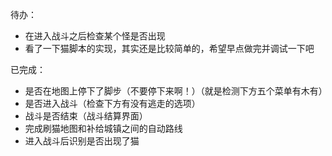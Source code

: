 待办：
- 在进入战斗之后检查某个怪是否出现
- 看了一下猫脚本的实现，其实还是比较简单的，希望早点做完并调试一下吧

已完成：
- 是否在地图上停下了脚步（不要停下来啊！）（就是检测下方五个菜单有木有）
- 是否进入战斗（检查下方有没有逃走的选项）
- 战斗是否结束（战斗结算界面）
- 完成刷猫地图和补给城镇之间的自动路线
- 进入战斗后识别是否出现了猫

